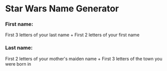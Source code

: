 # Star Wars Name Generator

### First name: 

First 3 letters of your last name + First 2 letters of your first name

### Last name:
First 2 letters of your mother's maiden name + First 3 letters of the town you were born in
